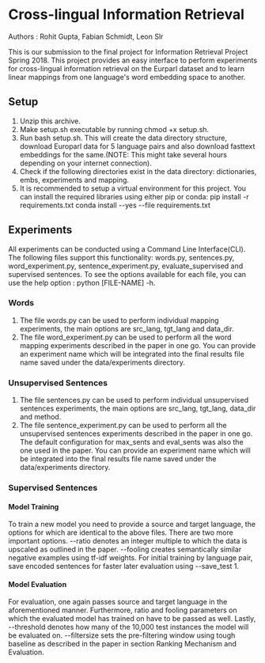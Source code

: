 # Cross-lingual Information Retrieval
Authors :  Rohit Gupta, Fabian Schmidt, Leon Slr

This is our submission to the final project for Information Retrieval Project Spring 2018. This project provides an
easy interface to perform experiments for cross-lingual information retrieval on the Eurparl dataset and to learn
linear mappings from one language's word embedding space to another.

## Setup
1. Unzip this archive.
2. Make setup.sh executable by running chmod +x setup.sh.
3. Run bash setup.sh. This will create the data directory structure, download Europarl data for 5 language pairs and
   also download fasttext embeddings for the same.(NOTE: This might take several hours depending on your internet
   connection).
4. Check if the following directories exist in the data directory: dictionaries, embs, experiments and mapping.
5. It is recommended to setup a virtual environment for this project. You can install the required libraries using
   either pip or conda:
       pip install -r requirements.txt
       conda install --yes --file requirements.txt

## Experiments
All experiments can be conducted using a Command Line Interface(CLI). The following files support this functionality:
words.py, sentences.py, word_experiment.py, sentence_experiment.py, evaluate_supervised and supervised sentences.
 To see the options available for each file, you
can use the help option : python [FILE-NAME] -h.

### Words

1. The file words.py can be used to perform individual mapping experiments, the main options are src_lang, tgt_lang and
   data_dir.
2. The file word_experiment.py can be used to perform all the word mapping experiments described in the paper in one go.
   You can provide an experiment name which will be integrated into the final results file name saved under the data/experiments
   directory.


### Unsupervised Sentences

1. The file sentences.py can be used to perform individual unsupervised sentences experiments, the main options are src_lang,
   tgt_lang, data_dir and method.
2. The file sentence_experiment.py can be used to perform all the unsupervised sentences experiments described in the paper in one go.
   The default configuration for max_sents and eval_sents was also the one used in the paper. You can provide an experiment
   name which will be integrated into the final results file name saved under the data/experiments directory.


### Supervised Sentences

#### Model Training

To train a new model you need to provide a source and target language, the options for which are identical to the
above files. There are two more important options. --ratio denotes an integer multiple to which the data is upscaled
as outlined in the paper. --fooling creates semantically similar negative examples using tf-idf weights.
For initial training by language pair, save encoded sentences for faster later evaluation using --save_test 1.

#### Model Evaluation
For evaluation, one again passes source and target language in the aforementioned manner. Furthermore,
ratio and fooling parameters on which the evaluated model has trained on have to be passed as well. Lastly,
--threshold denotes how many of the 10,000 test instances the model will be evaluated on. --filtersize sets the pre-filtering
window using tough baseline as described in the paper in section Ranking Mechanism and Evaluation.